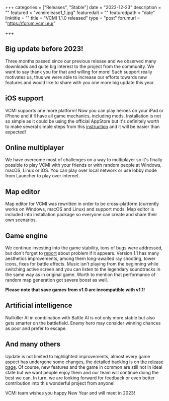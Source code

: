 +++
categories = ["Releases", "Stable"]
date = "2022-12-23"
description = ""
featured = "vcmirelease1_1.jpg"
featuredalt = ""
featuredpath = "date"
linktitle = ""
title = "VCMI 1.1.0 released"
type = "post"
forumurl = "https://forum.vcmi.eu/"

+++

## Big update before 2023!
 
Three months passed since our previous release and we observed many downloads and quite big interest to the project from the community.
We want to say thank you for that and willing for more! Such support really motivates us, thus we were able to increase our efforts towards new features and would like to share with you one more big update this year.

## iOS support
VCMI supports one more platform! Now you can play heroes on your iPad or iPhone and it'll have all game mechanics, including mods. Installation is not so simple as it could be using the official AppStore but it's definitely worth to make several simple steps from this [instruction](https://wiki.vcmi.eu/Installation_on_iOS) and it will be easier than expected!

## Online multiplayer
We have overcome most of challenges on a way to multiplayer so it's finally possible to play VCMI with your friends or with random people at Windows, macOS, Linux or iOS. You can play over local network or use lobby mode from Launcher to play over internet.

## Map editor
Map editor for VCMI was rewritten in order to be cross-platform (currently works on Windows, macOS and Linux) and support mods. Map editor is included into installation package so everyone can create and share their own scenarios.
 
## Game engine
We continue investing into the game stability, tons of bugs were addressed, but don't forget to [report](https://github.com/vcmi/vcmi/issues) about problem if it appears. Version 1.1 has many aesthetics improvements, among them long-awaited ray shooting, tower icons, fixes for battle effects. Music isn't playing from the beginning while switching active screen and you can listen to the legendary soundtracks in the same way as in original game. Worth to mention that performance of random map generation got severe boost as well.

**Please note that save games from v1.0 are incompatible with v1.1!**
 
## Artificial intelligence
Nullkiller AI in combination with Battle AI is not only more stable but also gets smarter on the battlefield. Enemy hero may consider winning chances as poor and prefer to escape.
 
## And many others
Update is not limited to highlighted improvements, almost every game aspect has undergone some changes, the detailed backlog is on [the release page](https://github.com/vcmi/vcmi/releases/tag/1.1.0). Of course, new features and the game in common are still not in ideal state but we want people enjoy them and our team will continue doing the best we can. In turn, we are looking forward for feedback or even better contribution into this wonderful project from anyone!

VCMI team wishes you happy New Year and will meet in 2023!
